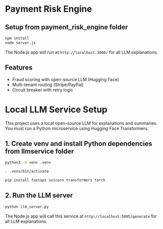 # Payment Risk Engine

## Setup from payment_risk_engine folder

```bash
npm install
node server.js
```

The Node.js app will run at `http://localhost:3000/` for all LLM explanations.

## Features

- Fraud scoring with open-source LLM (Hugging Face)
- Multi-tenant routing (Stripe/PayPal)
- Circuit breaker with retry logic


# Local LLM Service Setup

This project uses a local open-source LLM for explanations and summaries. You must run a Python microservice using Hugging Face Transformers.

## 1. Create venv and install Python dependencies from llmservice folder

```bash
python3 -m venv .venv
```

```bash
. .venv/bin/activate
```


```bash
pip install fastapi uvicorn transformers torch
```


## 2. Run the LLM server

```bash
python llm_server.py
```

The Node.js app will call this service at `http://localhost:5005/generate` for all LLM explanations.